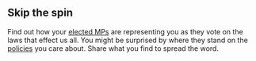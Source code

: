 ## Skip the spin

Find out how your [elected MPs](<%= members_path %>) are representing you as they vote on the laws that effect us all. You might be surprised by where they stand on the [policies](<%= policies_path %>) you care about. Share what you find to spread the word.
